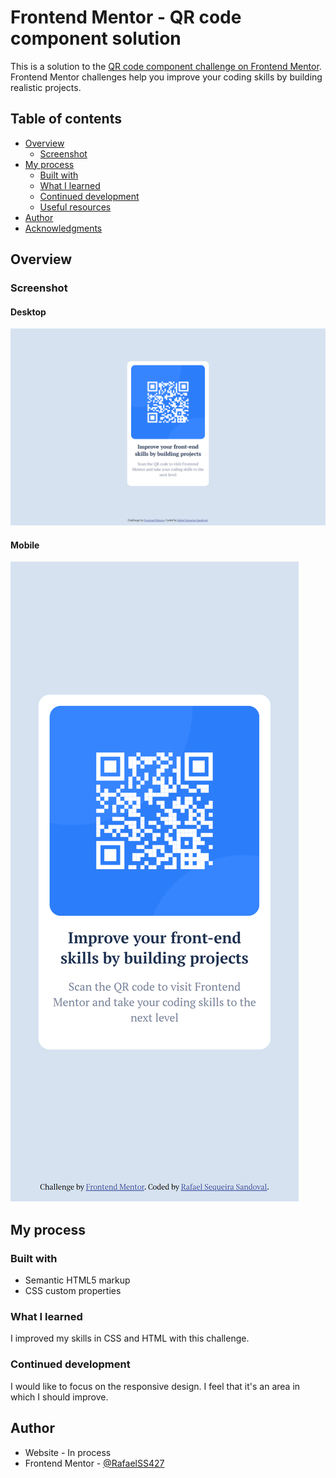 # Frontend Mentor - QR code component solution

This is a solution to the [QR code component challenge on Frontend Mentor](https://www.frontendmentor.io/challenges/qr-code-component-iux_sIO_H). Frontend Mentor challenges help you improve your coding skills by building realistic projects. 

## Table of contents

- [Overview](#overview)
  - [Screenshot](#screenshot)
- [My process](#my-process)
  - [Built with](#built-with)
  - [What I learned](#what-i-learned)
  - [Continued development](#continued-development)
  - [Useful resources](#useful-resources)
- [Author](#author)
- [Acknowledgments](#acknowledgments)

## Overview

### Screenshot

#### Desktop
![](./images/my-solution/desktop.png)

#### Mobile
![](./images/my-solution/mobile.png)

## My process

### Built with

- Semantic HTML5 markup
- CSS custom properties

### What I learned

I improved my skills in CSS and HTML with this challenge.

### Continued development

I would like to focus on the responsive design. I feel that it's an area in which I should improve.

## Author

- Website - In process
- Frontend Mentor - [@RafaelSS427](https://www.frontendmentor.io/profile/@RafaelSS427)
